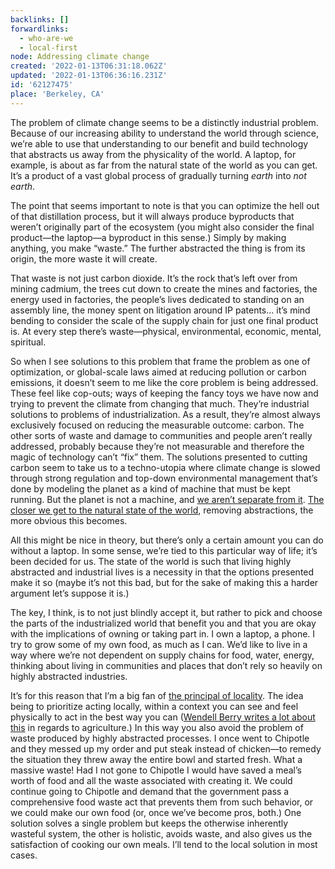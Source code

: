 ```yaml
---
backlinks: []
forwardlinks:
  - who-are-we
  - local-first
node: Addressing climate change
created: '2022-01-13T06:31:18.062Z'
updated: '2022-01-13T06:36:16.231Z'
id: '62127475'
place: 'Berkeley, CA'
---
```

The problem of climate change seems to be a distinctly industrial problem. Because of our increasing ability to understand the world through science, we’re able to use that understanding to our benefit and build technology that abstracts us away from the physicality of the world. A laptop, for example, is about as far from the natural state of the world as you can get. It’s a product of a vast global process of gradually turning *earth* into *not earth*. 

The point that seems important to note is that you can optimize the hell out of that distillation process, but it will always produce byproducts that weren’t originally part of the ecosystem (you might also consider the final product—the laptop—a byproduct in this sense.) Simply by making anything, you make “waste.” The further abstracted the thing is from its origin, the more waste it will create. 

That waste is not just carbon dioxide. It’s the rock that’s left over from mining cadmium, the trees cut down to create the mines and factories, the energy used in factories, the people’s lives dedicated to standing on an assembly line, the money spent on litigation around IP patents… it’s mind bending to consider the scale of the supply chain for just one final product is. At every step there’s waste—physical, environmental, economic, mental, spiritual. 

So when I see solutions to this problem that frame the problem as one of optimization, or global-scale laws aimed at reducing pollution or carbon emissions, it doesn’t seem to me like the core problem is being addressed. These feel like cop-outs; ways of keeping the fancy toys we have now and trying to prevent the climate from changing that much. They’re industrial solutions to problems of industrialization. As a result, they’re almost always exclusively focused on reducing the measurable outcome: carbon. The other sorts of waste and damage to communities and people aren’t really addressed, probably because they’re not measurable and therefore the magic of technology can’t “fix” them. The solutions presented to cutting carbon seem to take us to a techno-utopia where climate change is slowed through strong regulation and top-down environmental management that’s done by modeling the planet as a kind of machine that must be kept running. But the planet is not a machine, and [we aren’t separate from it](who-are-we.md). [The closer we get to the natural state of the world](https://collectiveliberation.org/wp-content/uploads/2013/01/Chief_Seattle_Speech.pdf), removing abstractions, the more obvious this becomes. 

All this might be nice in theory, but there’s only a certain amount you can do without a laptop. In some sense, we’re tied to this particular way of life; it’s been decided for us. The state of the world is such that living highly abstracted and industrial lives is a necessity in that the options presented make it so (maybe it’s not this bad, but for the sake of making this a harder argument  let’s suppose it is.) 

The key, I think, is to not just blindly accept it, but rather to pick and choose the parts of the industrialized world that benefit you and that you are okay with the implications of owning or taking part in. I own a laptop, a phone. I try to grow some of my own food, as much as I can. We’d like to live in a way where we’re not dependent on supply chains for food, water, energy, thinking about living in communities and places that don’t rely so heavily on highly abstracted industries. 

It’s for this reason that I’m a big fan of [the principal of locality](local-first.md). The idea being to prioritize acting locally, within a context you can see and feel physically to act in the best way you can  ([Wendell Berry writes a lot about this](https://futureland.tv/christian/entry/139433) in regards to agriculture.) In this way you also avoid the problem of waste produced by highly abstracted processes. I once went to Chipotle and they messed up my order and put steak instead of chicken—to remedy the situation they threw away the entire bowl and started fresh. What a massive waste! Had I not gone to Chipotle I would have saved a meal’s worth of food and all the waste associated with creating it. We could continue going to Chipotle and demand that the government pass a comprehensive food waste act that prevents them from such behavior, or we could make our own food (or, once we’ve become pros, both.) One solution solves a single problem but keeps the otherwise inherently wasteful system, the other is holistic, avoids waste, and also gives us the satisfaction of cooking our own meals. I’ll tend to the local solution in most cases. 
